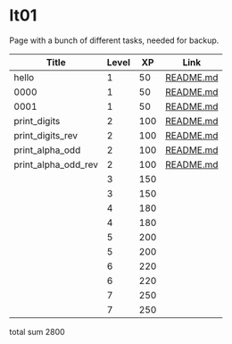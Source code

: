 # lt01

Page with a bunch of different tasks, needed for backup.

| Title               | Level | XP  | Link                                         |
| ------------------- | ----- | --- | -------------------------------------------- |
| hello               | 1     | 50  | [README.md](./hello/README.md)               |
| 0000                | 1     | 50  | [README.md](./0000/README.md)                |
| 0001                | 1     | 50  | [README.md](./0001/README.md)                |
| print_digits        | 2     | 100 | [README.md](./print_digits/README.md)        |
| print_digits_rev    | 2     | 100 | [README.md](./print_digits_rev/README.md)    |
| print_alpha_odd     | 2     | 100 | [README.md](./print_alpha_odd/README.md)     |
| print_alpha_odd_rev | 2     | 100 | [README.md](./print_alpha_odd_rev/README.md) |
|                     | 3     | 150 |                                              |
|                     | 3     | 150 |                                              |
|                     | 4     | 180 |                                              |
|                     | 4     | 180 |                                              |
|                     | 5     | 200 |                                              |
|                     | 5     | 200 |                                              |
|                     | 6     | 220 |                                              |
|                     | 6     | 220 |                                              |
|                     | 7     | 250 |                                              |
|                     | 7     | 250 |                                              |

total sum 2800
